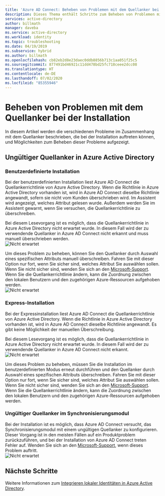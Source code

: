 ```yaml
---
title: 'Azure AD Connect: Beheben von Problemen mit dem Quellanker bei der Installation | Microsoft-Dokumentation'
description: Dieses Thema enthält Schritte zum Beheben von Problemen mit dem Quellanker bei der Installation.
services: active-directory
author: billmath
manager: daveba
ms.service: active-directory
ms.workload: identity
ms.topic: troubleshooting
ms.date: 04/19/2019
ms.subservice: hybrid
ms.author: billmath
ms.openlocfilehash: cb82eb2d8e23daec0ddb8856b713c1aa051f25c5
ms.sourcegitcommit: 877491bd46921c11dd478bd25fc718ceee2dcc08
ms.translationtype: HT
ms.contentlocale: de-DE
ms.lasthandoff: 07/02/2020
ms.locfileid: "85355946"
---
```

# <a name="troubleshooting-source-anchor-issues-during-installation"></a>Beheben von Problemen mit dem Quellanker bei der Installation
In diesem Artikel werden die verschiedenen Probleme im Zusammenhang mit dem Quellanker beschrieben, die bei der Installation auftreten können, und Möglichkeiten zum Beheben dieser Probleme aufgezeigt.

## <a name="invalid-source-anchor-in-azure-active-directory"></a>Ungültiger Quellanker in Azure Active Directory

### <a name="custom-installation"></a>Benutzerdefinierte Installation

Bei der benutzerdefinierten Installation liest Azure AD Connect die Quellankerrichtlinie von Azure Active Directory. Wenn die Richtlinie in Azure Active Directory vorhanden ist, wird in Azure AD Connect dieselbe Richtlinie angewandt, sofern sie nicht vom Kunden überschrieben wird. Im Assistent wird angezeigt, welches Attribut gelesen wurde. Außerdem werden Sie im Assistent gewarnt, wenn Sie versuchen, die Quellankerrichtlinie zu überschreiben.

Bei diesem Lesevorgang ist es möglich, dass die Quellankerrichtlinie in Azure Active Directory nicht erwartet wurde. In diesem Fall wird der zu verwendende Quellanker in Azure AD Connect nicht erkannt und muss manuell überschrieben werden.</br>
![Nicht erwartet](media/tshoot-connect-source-anchor/source1.png)

Um dieses Problem zu beheben, können Sie den Quellanker durch Auswahl eines spezifischen Attributs manuell überschreiben. Fahren Sie mit dieser Option nur fort, wenn Sie sicher sind, welches Attribut Sie auswählen sollen. Wenn Sie nicht sicher sind, wenden Sie sich an den [Microsoft-Support](https://support.microsoft.com/contactus/). Wenn Sie die Quellankerrichtlinie ändern, kann die Zuordnung zwischen den lokalen Benutzern und den zugehörigen Azure-Ressourcen aufgehoben werden.</br>
![Nicht erwartet](media/tshoot-connect-source-anchor/source2.png)

### <a name="express-installation"></a>Express-Installation
Bei der Expressinstallation liest Azure AD Connect die Quellankerrichtlinie von Azure Active Directory. Wenn die Richtlinie in Azure Active Directory vorhanden ist, wird in Azure AD Connect dieselbe Richtlinie angewandt. Es gibt keine Möglichkeit der manuellen Überschreibung.

Bei diesem Lesevorgang ist es möglich, dass die Quellankerrichtlinie in Azure Active Directory nicht erwartet wurde. In diesem Fall wird der zu verwendende Quellanker in Azure AD Connect nicht erkannt.</br>
![Nicht erwartet](media/tshoot-connect-source-anchor/source3.png)

Um dieses Problem zu beheben, müssen Sie die Installation im benutzerdefinierten Modus erneut durchführen und den Quellanker durch Auswahl eines spezifischen Attributs überschreiben. Fahren Sie mit dieser Option nur fort, wenn Sie sicher sind, welches Attribut Sie auswählen sollen. Wenn Sie nicht sicher sind, wenden Sie sich an den [Microsoft-Support](https://support.microsoft.com/contactus/). Wenn Sie die Quellankerrichtlinie ändern, kann die Zuordnung zwischen den lokalen Benutzern und den zugehörigen Azure-Ressourcen aufgehoben werden.

### <a name="invalid-source-anchor-in-sync-engine"></a>Ungültiger Quellanker im Synchronisierungsmodul
Bei der Installation ist es möglich, dass Azure AD Connect versucht, das Synchronisierungsmodul mit einem ungültigen Quellanker zu konfigurieren. Dieser Vorgang ist in den meisten Fällen auf ein Produktproblem zurückzuführen, und bei der Installation von Azure AD Connect treten Fehler auf. Wenden Sie sich an den [Microsoft-Support](https://support.microsoft.com/contactus/), wenn dieses Problem auftritt.</br>
![Nicht erwartet](media/tshoot-connect-source-anchor/source4.png)


## <a name="next-steps"></a>Nächste Schritte
Weitere Informationen zum [Integrieren lokaler Identitäten in Azure Active Directory](whatis-hybrid-identity.md).
